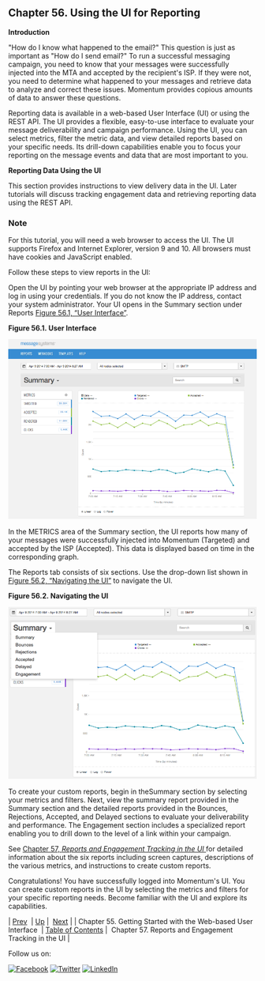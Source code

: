 ## Chapter 56. Using the UI for Reporting

**Introduction**

"How do I know what happened to the email?" This question is just as important as "How do I send email?" To run a successful messaging campaign, you need to know that your messages were successfully injected into the MTA and accepted by the recipient's ISP. If they were not, you need to determine what happened to your messages and retrieve data to analyze and correct these issues. Momentum provides copious amounts of data to answer these questions.

Reporting data is available in a web-based User Interface (UI) or using the REST API. The UI provides a flexible, easy-to-use interface to evaluate your message deliverability and campaign performance. Using the UI, you can select metrics, filter the metric data, and view detailed reports based on your specific needs. Its drill-down capabilities enable you to focus your reporting on the message events and data that are most important to you.

**Reporting Data Using the UI** 

This section provides instructions to view delivery data in the UI. Later tutorials will discuss tracking engagement data and retrieving reporting data using the REST API.

### Note

For this tutorial, you will need a web browser to access the UI. The UI supports Firefox and Internet Explorer, version 9 and 10. All browsers must have cookies and JavaScript enabled.

Follow these steps to view reports in the UI:

Open the UI by pointing your web browser at the appropriate IP address and log in using your credentials. If you do not know the IP address, contact your system administrator. Your UI opens in the Summary section under Reports [Figure 56.1, “User Interface”](reporting_ui.php#figure_summary "Figure 56.1. User Interface").

<a name="figure_summary"></a>

**Figure 56.1. User Interface**

![User Interface](images/summary_report.png)

In the METRICS area of the Summary section, the UI reports how many of your messages were successfully injected into Momentum (Targeted) and accepted by the ISP (Accepted). This data is displayed based on time in the corresponding graph.

The Reports tab consists of six sections. Use the drop-down list shown in [Figure 56.2, “Navigating the UI”](reporting_ui.php#figure_navigation "Figure 56.2. Navigating the UI") to navigate the UI.

<a name="figure_navigation"></a>

**Figure 56.2. Navigating the UI**

![Navigating the UI](images/navigation_menu.png)

To create your custom reports, begin in theSummary section by selecting your metrics and filters. Next, view the summary report provided in the Summary section and the detailed reports provided in the Bounces, Rejections, Accepted, and Delayed sections to evaluate your deliverability and performance. The Engagement section includes a specialized report enabling you to drill down to the level of a link within your campaign.

See [Chapter 57, *Reports and Engagement Tracking in the UI*                                  ](web-ui.reports.php "Chapter 57. Reports and Engagement Tracking in the UI") for detailed information about the six reports including screen captures, descriptions of the various metrics, and instructions to create custom reports.

Congratulations! You have successfully logged into Momentum's UI. You can create custom reports in the UI by selecting the metrics and filters for your specific reporting needs. Become familiar with the UI and explore its capabilities.

| [Prev](web-ui.php)  | [Up](p.analytics.php) |  [Next](web-ui.reports.php) |
| Chapter 55. Getting Started with the Web-based User Interface  | [Table of Contents](index.php) |  Chapter 57. Reports and Engagement Tracking in the UI |

Follow us on:

[![Facebook](https://support.messagesystems.com/images/icon-facebook.png)](http://www.facebook.com/messagesystems) [![Twitter](https://support.messagesystems.com/images/icon-twitter.png)](http://twitter.com/#!/MessageSystems) [![LinkedIn](https://support.messagesystems.com/images/icon-linkedin.png)](http://www.linkedin.com/company/message-systems)
